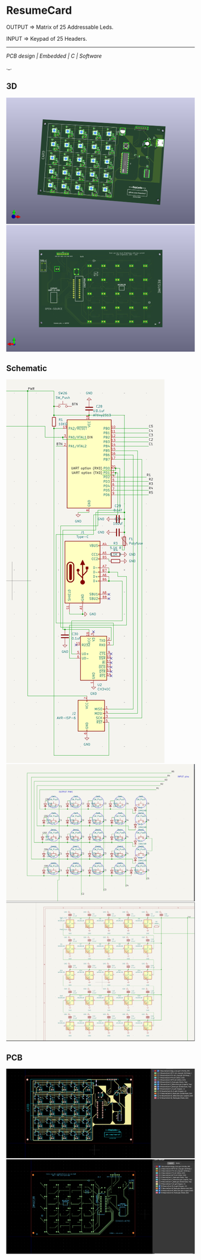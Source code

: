 # ResumeCard

OUTPUT => Matrix of 25 Addressable Leds.

INPUT  => Keypad of 25 Headers.

------------------

*PCB design | Embedded | C | Software*



._.
## 3D
![3D_f](images/front_pcb.png)
![3D_b](images/back_pcb.png)

## Schematic 
![wide_s](images/wide_schem.png)
![keypad_s](images/keypad_schem.png)
![leds_s](images/leds_schem.png)

## PCB 
![gerber_f](images/front_gerber.png)
![gerber_b](images/back_gerber.png)
